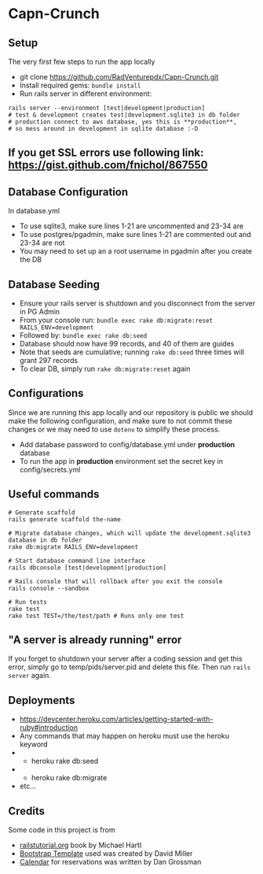 # Capn-Crunch

## Setup
The very first few steps to run the app locally
- git clone https://github.com/RadVenturepdx/Capn-Crunch.git
- Install required gems: ```bundle install ```
- Run rails server in different environment:
```shell
rails server --environment [test|development|production]
# test & development creates test|development.sqlite3 in db folder
# production connect to aws database, yes this is **production**,
# so mess around in development in sqlite database :-D
```

## If you get SSL errors use following link: https://gist.github.com/fnichol/867550

## Database Configuration
In database.yml
- To use sqlite3, make sure lines 1-21 are uncommented and 23-34 are
- To use postgres/pgadmin, make sure lines 1-21 are commented out and 23-34 are not
- You may need to set up an a root username in pgadmin after you create the DB

## Database Seeding
- Ensure your rails server is shutdown and you disconnect from the server in PG Admin
- From your console run: ```bundle exec rake db:migrate:reset RAILS_ENV=development```
- Followed by: ```bundle exec rake db:seed```
- Database should now have 99 records, and 40 of them are guides
- Note that seeds are cumulative; running ```rake db:seed``` three times will grant 297 records
- To clear DB, simply run ```rake db:migrate:reset``` again

## Configurations
Since we are running this app locally and our repository is public we should
make the following configuration, and make sure to not commit these changes or
we may need to use ```dotenv``` to simplify these process.

- Add database password to config/database.yml under **production** database
- To run the app in **production** environment set the secret key in
config/secrets.yml


## Useful commands
```shell
# Generate scaffold
rails generate scaffold the-name

# Migrate database changes, which will update the development.sqlite3
database in db folder
rake db:migrate RAILS_ENV=development

# Start database command line interface
rails dbconsole [test|development|production]

# Rails console that will rollback after you exit the console
rails console --sandbox

# Run tests
rake test
rake test TEST=/the/test/path # Runs only one test
```
## "A server is already running" error
If you forget to shutdown your server after a coding session and get this error,
simply go to temp/pids/server.pid and delete this file. Then run ```rails server```
again.

## Deployments
- https://devcenter.heroku.com/articles/getting-started-with-ruby#introduction
- Any commands that may happen on heroku must use the heroku keyword
- - heroku rake db:seed
- - heroku rake db:migrate
- etc...

## Credits
Some code in this project is from
- [railstutorial.org](https://www.railstutorial.org/book) book by Michael Hartl
- [Bootstrap Template](https://github.com/IronSummit/Media/startbootstrap-modern-business) used was created by David Miller
- [Calendar](https://github.com/dangrossman/bootstrap-daterangepicker) for reservations was written by Dan Grossman
